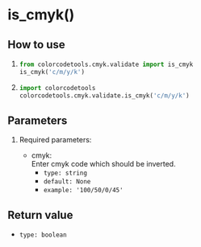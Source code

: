 # is_cmyk()

## How to use

1. ```python
   from colorcodetools.cmyk.validate import is_cmyk
   is_cmyk('c/m/y/k')
   ```
2. ```python
   import colorcodetools
   colorcodetools.cmyk.validate.is_cmyk('c/m/y/k')
   ```

## Parameters

1. Required parameters:

   - cmyk:  
      Enter cmyk code which should be inverted.
     - `type: string`
     - `default: None`
     - `example: '100/50/0/45'`

## Return value

- `type: boolean`
